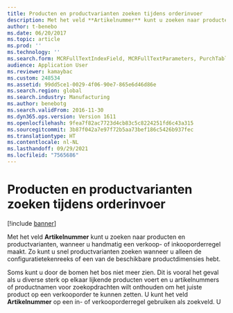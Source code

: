 ```yaml
---
title: Producten en productvarianten zoeken tijdens orderinvoer
description: Met het veld **Artikelnummer** kunt u zoeken naar producten en productvarianten, wanneer u handmatig een verkoop- of inkooporderregel maakt. Zo kunt u snel productvarianten zoeken wanneer u alleen de configuratietekenreeks of een van de beschikbare productdimensies hebt.
author: t-benebo
ms.date: 06/20/2017
ms.topic: article
ms.prod: ''
ms.technology: ''
ms.search.form: MCRFullTextIndexField, MCRFullTextParameters, PurchTable, PurchTablePart, SalesTable
audience: Application User
ms.reviewer: kamaybac
ms.custom: 248534
ms.assetid: 99dd5ce1-0029-4f06-90e7-865e6d46d86e
ms.search.region: global
ms.search.industry: Manufacturing
ms.author: benebotg
ms.search.validFrom: 2016-11-30
ms.dyn365.ops.version: Version 1611
ms.openlocfilehash: 9fea7f82ac7723d4cb83c5c8224251fd6c43a315
ms.sourcegitcommit: 3b87f042a7e97f72b5aa73bef186c5426b937fec
ms.translationtype: HT
ms.contentlocale: nl-NL
ms.lasthandoff: 09/29/2021
ms.locfileid: "7565686"
---
```

# <a name="search-for-products-and-product-variants-during-order-entry"></a>Producten en productvarianten zoeken tijdens orderinvoer

[!include [banner](../includes/banner.md)]

Met het veld **Artikelnummer** kunt u zoeken naar producten en productvarianten, wanneer u handmatig een verkoop- of inkooporderregel maakt.  Zo kunt u snel productvarianten zoeken wanneer u alleen de configuratietekenreeks of een van de beschikbare productdimensies hebt.

Soms kunt u door de bomen het bos niet meer zien. Dit is vooral het geval als u diverse sterk op elkaar lijkende producten voert en u artikelnummers of productnamen voor zoekopdrachten wilt onthouden om het juiste product op een verkooporder te kunnen zetten. U kunt het veld **Artikelnummer** op een in- of verkooporderregel gebruiken als zoekveld. U kunt een willekeurig deel van een naam, nummer of dimensie van een product invoeren. In een opzoekweergave worden vervolgens alle artikelen getoond die voldoen aan uw zoekterm.

## <a name="how-search-works"></a>Hoe het zoeken functioneert
Wanneer u zoekt naar producten of productvarianten, moet u weten hoe de zoekfunctie de producten vindt die overeenkomen met de door u ingevoerde tekst. Hieronder worden de belangrijkste regels voor zoeken met goede resultaten aangestipt:

-   Zoekresultaten retourneren alle records die aan de criteria voldoen, ongeacht in welk veld de zoektermen zijn ingevoerd.
-   De zoektekst moet volledig voorkomen in een record om een match op te leveren.
-   Een match komt zelfs voor als de zoektekst in het midden van een tekenreeks in de overeenkomstige record wordt gevonden. De tekst hoeft niet aan het begin van een tekenreeks te staan.
-   De zoektekst wordt beschouwd als een enkele tekenreeks, zelfs als er spaties in voorkomen.

### <a name="examples"></a>Voorbeelden

In de volgende voorbeelden wordt door middel van producten en productvarianten getoond hoe het zoeken in diverse scenario's worden afgehandeld. **Vereiste**: onder **Verkoop en marketing &gt; Instellingen &gt; Zoeken &gt; Zoekparameters &gt; Zoektype** moet u de optie **Volledige overeenkomst** selecteren.

| Producttype     | Productnaam    | Productweergavenummer | artikelnummer | Configuratie |
|------------------|-----------------|------------------------|-------------|---------------|
| Verschillend product | LuidsprekerMidRange | D0001                  | D0001       | N.v.t.            |
| Productvariant  | Actieve luidspreker  | D0010:::zwart:         | D0010       | 000005        |
| Productvariant  | Actieve luidspreker  | D0010:::wit:         | D0010       | Wit         |

Als u in het veld **Artikelnummer** de tekst 'sprek' typt, krijgt u alle bovenstaande producten als resultaat in de opzoekweergave. Als u **Artikelnummer** de tekst 'zwart' typt, krijgt u alleen het tweede product als resultaat, omdat de tekst 'zwart' voorkomt in het productweergavenummer. Deze twee voorbeelden laten zien dat het zoeken niet alleen aan het begin van het veld voorkomt. Een overeenkomst wordt ook gevonden als de zoektekst in het midden van een tekenreeks in de overeenkomstige record wordt aangetroffen.  

Als u '05' typt, vindt u alleen de tweede productvariant, omdat hier in de configuratie de tekst '05' voorkomt. Dit laat zien dat het zoeken gebeurt in alle ingeschakelde velden op de pagina **Zoekcriteria**.  

De zoektekst 'sprek 05' levert geen enkel resultaat op. Dit komt doordat de zoekopdracht zoekt naar de volledige ingevoerde tekst. De zoekactie probeert niet eerst 'sprek' te vinden en vervolgens de resultaten te verfijnen tot degene die '05' bevatten.  

U kunt het aantal zoekresultaten beperken door middel van het veld **Aantal resultaten** op de pagina **Verkoop en marketing &gt; Instellingen &gt; Zoeken &gt; Zoekparameters**. Als u dit veld instelt op 0, worden alle zoekresultaten geretourneerd. Als u het bijvoorbeeld instelt op 10, worden maximaal 10 zoekresultaten geretourneerd.

## <a name="configure-the-product-search"></a>De productzoekfunctie configureren
Voordat u de functie voor het zoeken van producten en productvarianten kunt gebruiken, moet u deze functie configureren volgens de onderstaande stappen. [![Drie stappen voor het configureren van de productzoekopdracht\_AXAppFall.](./media/3-steps-to-configure-product-search_axappfall.png)](./media/3-steps-to-configure-product-search_axappfall.png)

### <a name="step-1-include-all-the-relevant-product-and-product-variant-identifiers-and-dimensions-in-the-search-criteria"></a>Stap 1: alle relevante identificerende kenmerken en dimensies voor producten en productvarianten toevoegen aan de zoekcriteria.

Voorbeelden van identificerende kenmerken en dimensies voor producten en productvarianten waarop u kunt zoeken, zijn **Productnaam, Artikelnummer,** **Productweergavenummer, Configuratie, Kleur, Grootte, Stijl, Zoeknaam, enzovoort**.  

Ga naar de pagina **Verkoop en marketing &gt; Instellen &gt; Zoeken &gt; Zoekcriteria**. Op de pagina **Zoekcriteria** kunt u criteria definiëren voor het zoeken naar klanten, prospects en producten. Zorg ervoor dat u de pagina filtert door middel van zoekcriteria voor producten. Schakel hiervoor in het menu van de pagina over naar **Product**.  

Als u het weergegeven productnummer wilt toevoegen aan de zoekcriteria, klikt u op **Nieuw** in het menu van de pagina. Hierdoor wordt een nieuwe record toegevoegd in het raster **Zoekcriteria**. Open de opzoekweergave van de kolom **Veldnaam** en kies **DisplayProductNumber**. Om de configuratie van het product aan de zoekcriteria te voegen, maakt u een nieuwe record in het raster **Zoekcriteria** en kiest u in de kolom **Veldnaam** de waarde **configId**. Maak op dezelfde manier een registratie met de **Veldnamen** **InventColorId** voor de dimensie Kleur, **InventSizeId** voor de dimensie Grootte en **InventStyleId** voor de dimensie Stijl.

### <a name="step-2-populate-the-database-table-that-is-used-for-product-search"></a>Stap 2: De databasetabel vullen die voor het zoeken naar producten wordt gebruikt

Klik op de pagina **Zoekcriteria** op de knop **Zoekgegevens bijwerken**. Let erop dat in het dialoogvenster **Zoekgegevens bijwerken** de waarde in **Bron** is ingesteld op **Product** en klik vervolgens op **OK**. Het systeem voegt in één tabel alle geselecteerde zoekcriteria samen die zijn opgegeven bij stap 1. Als u een groot aantal producten en productvarianten hebt, kan deze bewerking lang duren. U krijgt hiervoor een waarschuwing. Het wordt aangeraden om het vullen van de zoektabel op de batchserver in te plannen op een tijdstip waarop de server niet erg druk is.  

De productzoekfunctie geeft pas correcte resultaten als de tabel is gevuld. Als u geen zoekresultaten krijgt, controleer dan of deze tabel is gevuld.  

De tabel moet alleen worden gevuld als de zoekcriteria worden gewijzigd. Nieuw vrijgegeven producten en varianten worden automatisch aan de tabel toegevoegd. Verwijderde producten en varianten worden automatisch uit de tabel verwijderd.

### <a name="step-3-enable-the-lookup-for-product-search-on-sales-and-purchase-order-lines"></a>Stap 3: De opzoekweergave voor producten inschakelen voor verkoop- en inkooporderregels

U kunt deze functionaliteit als volgt inschakelen: ga naar **Verkoop en marketing &gt; Instellingen &gt; Zoeken &gt; Zoekparameters** en stel op het tabblad **Algemeen** de optie **Zoekveld inschakelen om producten te zoeken** in op **Ja**.  

Voor invoer van verkooporderregels is het standaardgedrag als volgt: open de pagina **Product zoeken** wanneer u begint te typen in het veld **Artikelnummer**. Druk vervolgens op de **Tab**-toets. De context van de pagina **Product zoeken** wordt tijdens het aanmaken van een orderregel gewijzigd, waardoor de pagina als opdringerig worden ervaren. Als de zoekresultaten liever in een zoekveld krijgt en de context niet wilt verliezen tijdens de orderregelinvoer, kunt u in plaats daarvan de opzoekweergave van de zoekopdracht gebruiken. Als u een product of productvariant zoekt, maar niets selecteert in de opzoekweergave en op de **Tab**-toets drukt, wordt de pagina **Product zoeken** weergegeven.





[!INCLUDE[footer-include](../../includes/footer-banner.md)]